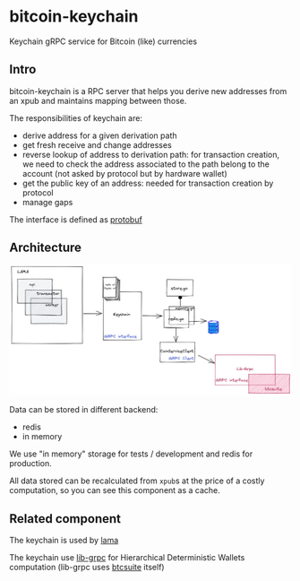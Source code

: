 # bitcoin-keychain
Keychain gRPC service for Bitcoin (like) currencies

## Intro

bitcoin-keychain is a RPC server that helps you derive new addresses from an
xpub and maintains mapping between those.

The responsibilities of keychain are:
 - derive address for a given derivation path
 - get fresh receive and change addresses
 - reverse lookup of address to derivation path: for transaction creation, we need
to check the address associated to the path belong to the account (not asked by protocol but by hardware wallet)
 - get the public key of an address: needed for transaction creation by protocol
 - manage gaps

The interface is defined as [protobuf](pb/keychain/service.proto)

## Architecture

![archi](doc/archi.png)

Data can be stored in different backend:
 - redis
 - in memory

We use "in memory" storage for tests / development and redis for production.

All data stored can be recalculated from `xpub`s at the price of a costly
computation, so you can see this component as a cache.

## Related component

The keychain is used by [lama](https://github.com/LedgerHQ/lama)

The keychain use [lib-grpc](https://github.com/LedgerHQ/bitcoin-lib-grpc/) for
Hierarchical Deterministic Wallets computation (lib-grpc uses
[btcsuite](https://github.com/btcsuite/btcutil) itself)
